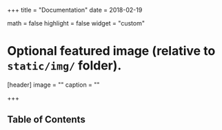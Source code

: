 +++
title = "Documentation"
date = 2018-02-19

math = false
highlight = false
widget = "custom"

# Optional featured image (relative to `static/img/` folder).
[header]
image = ""
caption = ""

+++

## Table of Contents
